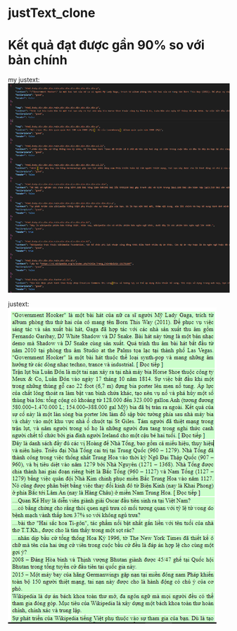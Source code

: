 # justText_clone
# Kết quả đạt được gần 90% so với bản chính
my justext:
![alt text](https://github.com/Kaioken3000/justText_clone/blob/master/my_justext.PNG?raw=true)

justext:
![alt text](https://github.com/Kaioken3000/justText_clone/blob/master/img_from_justext.PNG?raw=true)
